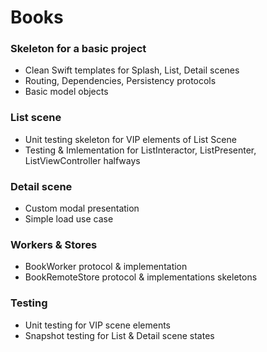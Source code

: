 # Books

### Skeleton for a basic project 

* Clean Swift templates for Splash, List, Detail scenes
* Routing, Dependencies, Persistency protocols
* Basic model objects 


### List scene

* Unit testing skeleton for VIP elements of List Scene
* Testing & Imlementation for ListInteractor, ListPresenter, ListViewController halfways

### Detail scene

* Custom modal presentation
* Simple load use case

### Workers & Stores

* BookWorker protocol & implementation
* BookRemoteStore protocol & implementations skeletons 


### Testing 

* Unit testing for VIP scene elements
* Snapshot testing for List & Detail scene states
